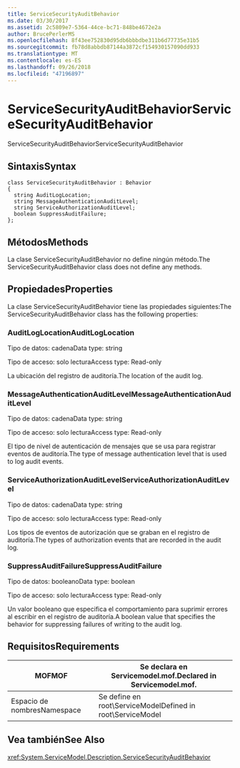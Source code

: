```yaml
---
title: ServiceSecurityAuditBehavior
ms.date: 03/30/2017
ms.assetid: 2c5809e7-5364-44ce-bc71-848be4672e2a
author: BrucePerlerMS
ms.openlocfilehash: 8f43ee752830d95db6bbbdbe311b6d77735e31b5
ms.sourcegitcommit: fb78d8abbdb87144a3872cf154930157090dd933
ms.translationtype: MT
ms.contentlocale: es-ES
ms.lasthandoff: 09/26/2018
ms.locfileid: "47196897"
---
```

# <a name="servicesecurityauditbehavior"></a><span data-ttu-id="0a069-102">ServiceSecurityAuditBehavior</span><span class="sxs-lookup"><span data-stu-id="0a069-102">ServiceSecurityAuditBehavior</span></span>
<span data-ttu-id="0a069-103">ServiceSecurityAuditBehavior</span><span class="sxs-lookup"><span data-stu-id="0a069-103">ServiceSecurityAuditBehavior</span></span>  
  
## <a name="syntax"></a><span data-ttu-id="0a069-104">Sintaxis</span><span class="sxs-lookup"><span data-stu-id="0a069-104">Syntax</span></span>  
  
```  
class ServiceSecurityAuditBehavior : Behavior  
{  
  string AuditLogLocation;  
  string MessageAuthenticationAuditLevel;  
  string ServiceAuthorizationAuditLevel;  
  boolean SuppressAuditFailure;  
};  
```  
  
## <a name="methods"></a><span data-ttu-id="0a069-105">Métodos</span><span class="sxs-lookup"><span data-stu-id="0a069-105">Methods</span></span>  
 <span data-ttu-id="0a069-106">La clase ServiceSecurityAuditBehavior no define ningún método.</span><span class="sxs-lookup"><span data-stu-id="0a069-106">The ServiceSecurityAuditBehavior class does not define any methods.</span></span>  
  
## <a name="properties"></a><span data-ttu-id="0a069-107">Propiedades</span><span class="sxs-lookup"><span data-stu-id="0a069-107">Properties</span></span>  
 <span data-ttu-id="0a069-108">La clase ServiceSecurityAuditBehavior tiene las propiedades siguientes:</span><span class="sxs-lookup"><span data-stu-id="0a069-108">The ServiceSecurityAuditBehavior class has the following properties:</span></span>  
  
### <a name="auditloglocation"></a><span data-ttu-id="0a069-109">AuditLogLocation</span><span class="sxs-lookup"><span data-stu-id="0a069-109">AuditLogLocation</span></span>  
 <span data-ttu-id="0a069-110">Tipo de datos: cadena</span><span class="sxs-lookup"><span data-stu-id="0a069-110">Data type: string</span></span>  
  
 <span data-ttu-id="0a069-111">Tipo de acceso: solo lectura</span><span class="sxs-lookup"><span data-stu-id="0a069-111">Access type: Read-only</span></span>  
  
 <span data-ttu-id="0a069-112">La ubicación del registro de auditoría.</span><span class="sxs-lookup"><span data-stu-id="0a069-112">The location of the audit log.</span></span>  
  
### <a name="messageauthenticationauditlevel"></a><span data-ttu-id="0a069-113">MessageAuthenticationAuditLevel</span><span class="sxs-lookup"><span data-stu-id="0a069-113">MessageAuthenticationAuditLevel</span></span>  
 <span data-ttu-id="0a069-114">Tipo de datos: cadena</span><span class="sxs-lookup"><span data-stu-id="0a069-114">Data type: string</span></span>  
  
 <span data-ttu-id="0a069-115">Tipo de acceso: solo lectura</span><span class="sxs-lookup"><span data-stu-id="0a069-115">Access type: Read-only</span></span>  
  
 <span data-ttu-id="0a069-116">El tipo de nivel de autenticación de mensajes que se usa para registrar eventos de auditoría.</span><span class="sxs-lookup"><span data-stu-id="0a069-116">The type of message authentication level that is used to log audit events.</span></span>  
  
### <a name="serviceauthorizationauditlevel"></a><span data-ttu-id="0a069-117">ServiceAuthorizationAuditLevel</span><span class="sxs-lookup"><span data-stu-id="0a069-117">ServiceAuthorizationAuditLevel</span></span>  
 <span data-ttu-id="0a069-118">Tipo de datos: cadena</span><span class="sxs-lookup"><span data-stu-id="0a069-118">Data type: string</span></span>  
  
 <span data-ttu-id="0a069-119">Tipo de acceso: solo lectura</span><span class="sxs-lookup"><span data-stu-id="0a069-119">Access type: Read-only</span></span>  
  
 <span data-ttu-id="0a069-120">Los tipos de eventos de autorización que se graban en el registro de auditoría.</span><span class="sxs-lookup"><span data-stu-id="0a069-120">The types of authorization events that are recorded in the audit log.</span></span>  
  
### <a name="suppressauditfailure"></a><span data-ttu-id="0a069-121">SuppressAuditFailure</span><span class="sxs-lookup"><span data-stu-id="0a069-121">SuppressAuditFailure</span></span>  
 <span data-ttu-id="0a069-122">Tipo de datos: booleano</span><span class="sxs-lookup"><span data-stu-id="0a069-122">Data type: boolean</span></span>  
  
 <span data-ttu-id="0a069-123">Tipo de acceso: solo lectura</span><span class="sxs-lookup"><span data-stu-id="0a069-123">Access type: Read-only</span></span>  
  
 <span data-ttu-id="0a069-124">Un valor booleano que especifica el comportamiento para suprimir errores al escribir en el registro de auditoría.</span><span class="sxs-lookup"><span data-stu-id="0a069-124">A boolean value that specifies the behavior for suppressing failures of writing to the audit log.</span></span>  
  
## <a name="requirements"></a><span data-ttu-id="0a069-125">Requisitos</span><span class="sxs-lookup"><span data-stu-id="0a069-125">Requirements</span></span>  
  
|<span data-ttu-id="0a069-126">MOF</span><span class="sxs-lookup"><span data-stu-id="0a069-126">MOF</span></span>|<span data-ttu-id="0a069-127">Se declara en Servicemodel.mof.</span><span class="sxs-lookup"><span data-stu-id="0a069-127">Declared in Servicemodel.mof.</span></span>|  
|---------|-----------------------------------|  
|<span data-ttu-id="0a069-128">Espacio de nombres</span><span class="sxs-lookup"><span data-stu-id="0a069-128">Namespace</span></span>|<span data-ttu-id="0a069-129">Se define en root\ServiceModel</span><span class="sxs-lookup"><span data-stu-id="0a069-129">Defined in root\ServiceModel</span></span>|  
  
## <a name="see-also"></a><span data-ttu-id="0a069-130">Vea también</span><span class="sxs-lookup"><span data-stu-id="0a069-130">See Also</span></span>  
 <xref:System.ServiceModel.Description.ServiceSecurityAuditBehavior>
